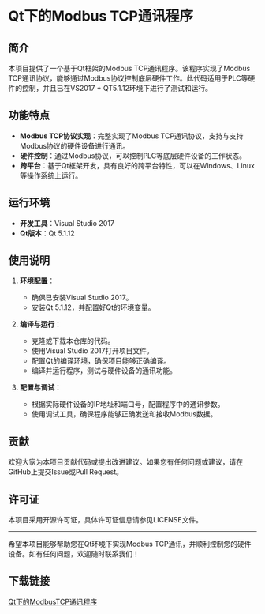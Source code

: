 # Qt下的Modbus TCP通讯程序

## 简介

本项目提供了一个基于Qt框架的Modbus TCP通讯程序。该程序实现了Modbus TCP通讯协议，能够通过Modbus协议控制底层硬件工作。此代码适用于PLC等硬件的控制，并且已在VS2017 + QT5.1.12环境下进行了测试和运行。

## 功能特点

- **Modbus TCP协议实现**：完整实现了Modbus TCP通讯协议，支持与支持Modbus协议的硬件设备进行通讯。
- **硬件控制**：通过Modbus协议，可以控制PLC等底层硬件设备的工作状态。
- **跨平台**：基于Qt框架开发，具有良好的跨平台特性，可以在Windows、Linux等操作系统上运行。

## 运行环境

- **开发工具**：Visual Studio 2017
- **Qt版本**：Qt 5.1.12

## 使用说明

1. **环境配置**：
   - 确保已安装Visual Studio 2017。
   - 安装Qt 5.1.12，并配置好Qt的环境变量。

2. **编译与运行**：
   - 克隆或下载本仓库的代码。
   - 使用Visual Studio 2017打开项目文件。
   - 配置Qt的编译环境，确保项目能够正确编译。
   - 编译并运行程序，测试与硬件设备的通讯功能。

3. **配置与调试**：
   - 根据实际硬件设备的IP地址和端口号，配置程序中的通讯参数。
   - 使用调试工具，确保程序能够正确发送和接收Modbus数据。

## 贡献

欢迎大家为本项目贡献代码或提出改进建议。如果您有任何问题或建议，请在GitHub上提交Issue或Pull Request。

## 许可证

本项目采用开源许可证，具体许可证信息请参见LICENSE文件。

---

希望本项目能够帮助您在Qt环境下实现Modbus TCP通讯，并顺利控制您的硬件设备。如有任何问题，欢迎随时联系我们！

## 下载链接

[Qt下的ModbusTCP通讯程序](https://pan.quark.cn/s/5cb81d39444e)